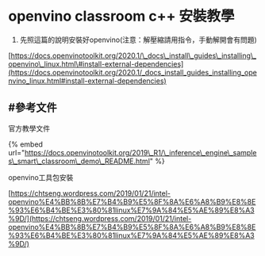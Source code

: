 # openvino classroom c++ 安裝教學

1. 先照這篇的說明安裝好openvino\(注意：解壓縮請用指令，手動解開會有問題\)

[https://docs.openvinotoolkit.org/2020.1/\_docs\_install\_guides\_installing\_openvino\_linux.html\#install-external-dependencies](https://docs.openvinotoolkit.org/2020.1/_docs_install_guides_installing_openvino_linux.html#install-external-dependencies)









## \#參考文件

官方教學文件

{% embed url="https://docs.openvinotoolkit.org/2019\_R1/\_inference\_engine\_samples\_smart\_classroom\_demo\_README.html" %}

openvino工具包安裝

[https://chtseng.wordpress.com/2019/01/21/intel-openvino%E4%BB%8B%E7%B4%B9%E5%8F%8A%E6%A8%B9%E8%8E%93%E6%B4%BE%E3%80%81linux%E7%9A%84%E5%AE%89%E8%A3%9D/](https://chtseng.wordpress.com/2019/01/21/intel-openvino%E4%BB%8B%E7%B4%B9%E5%8F%8A%E6%A8%B9%E8%8E%93%E6%B4%BE%E3%80%81linux%E7%9A%84%E5%AE%89%E8%A3%9D/)

